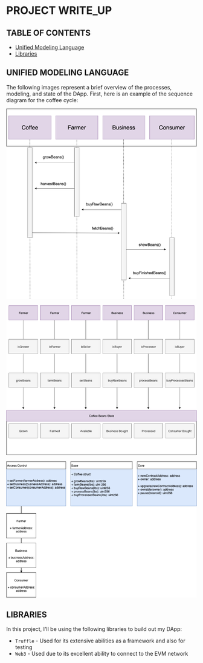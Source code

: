# PROJECT WRITE_UP

## TABLE OF CONTENTS

- [Unified Modeling Language](#unified-modeling-language)
- [Libraries](#libraries)

## UNIFIED MODELING LANGUAGE

The following images represent a brief overview of the processes, modeling, and state of the DApp. First, here is an example of the sequence diagram for the coffee cycle:

![Sequence diagram for coffee supply chain management](./images/coffeeSequenceDiagram.png)

![State diagram for coffee supply management](./images/stateDiagram.png)

![Data modeling diagram for coffee supply chain management](./images/dataModeling.png)

## LIBRARIES

In this project, I'll be using the following libraries to build out my DApp:

- `Truffle` - Used for its extensive abilities as a framework and also for testing
- `Web3` - Used due to its excellent ability to connect to the EVM network
